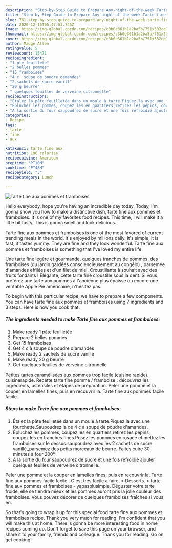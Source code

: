 ```yaml
---
description: "Step-by-Step Guide to Prepare Any-night-of-the-week Tarte fine aux pommes et framboises"
title: "Step-by-Step Guide to Prepare Any-night-of-the-week Tarte fine aux pommes et framboises"
slug: 761-step-by-step-guide-to-prepare-any-night-of-the-week-tarte-fine-aux-pommes-et-framboises
date: 2020-12-15T05:47:53.745Z
image: https://img-global.cpcdn.com/recipes/c3b0e361b1a2ba5b/751x532cq70/tarte-fine-aux-pommes-et-framboises-photo-principale-de-la-recette.jpg
thumbnail: https://img-global.cpcdn.com/recipes/c3b0e361b1a2ba5b/751x532cq70/tarte-fine-aux-pommes-et-framboises-photo-principale-de-la-recette.jpg
cover: https://img-global.cpcdn.com/recipes/c3b0e361b1a2ba5b/751x532cq70/tarte-fine-aux-pommes-et-framboises-photo-principale-de-la-recette.jpg
author: Madge Allen
ratingvalue: 5
reviewcount: 15471
recipeingredient:
- "1 pte feuillete"
- "2 belles pommes"
- "15 framboises"
- "4 c  soupe de poudre damandes"
- "2 sachets de sucre vanill"
- "20 g beurre"
- " quelques feuilles de verveine citronnelle"
recipeinstructions:
- "Étalez la pâte feuilletée dans un moule à tarte.Piquez la avec une fourchette.Saupoudrez la de 4 c à soupe de poudre d&#39;amandes."
- "Épluchez les pommes, coupez les en quartiers,retirez les pépins, coupez les en tranches fines.Posez les pommes en rosace et mettez les framboises sur le dessus.saupoudrez avec les 2 sachets de sucre vanillé,,parsemez des petits morceaux de beurre. Faites cuire 30 minutes à four 200°."
- "A la sortie du four saupoudrez de sucre et une fois refroidie ajouter quelques feuilles de verveine citronnelle."
categories:
- Recipe
tags:
- tarte
- fine
- aux

katakunci: tarte fine aux 
nutrition: 196 calories
recipecuisine: American
preptime: "PT10M"
cooktime: "PT48M"
recipeyield: "3"
recipecategory: Lunch

---
```



![Tarte fine aux pommes et framboises](https://img-global.cpcdn.com/recipes/c3b0e361b1a2ba5b/751x532cq70/tarte-fine-aux-pommes-et-framboises-photo-principale-de-la-recette.jpg)

Hello everybody, hope you're having an incredible day today. Today, I'm gonna show you how to make a distinctive dish, tarte fine aux pommes et framboises. It is one of my favorites food recipes. This time, I will make it a little bit tasty. This is gonna smell and look delicious.

Tarte fine aux pommes et framboises is one of the most favored of current trending meals in the world. It's enjoyed by millions daily. It's simple, it is fast, it tastes yummy. They are fine and they look wonderful. Tarte fine aux pommes et framboises is something that I've loved my entire life.

Une tarte fine légère et gourmande, quelques tranches de pommes, des framboises (du jardin gardées consciencieusement au congélo) , parsemée d&#39;amandes effilées et d&#39;un filet de miel. Croustillante à souhait avec des fruits fondants ! Elégante, cette tarte fine croustille sous la dent. Si vous préférez une tarte aux pommes à l&#39;ancienne plus épaisse ou encore une véritable Apple Pie américaine, n&#39;hésitez pas.


To begin with this particular recipe, we have to prepare a few components. You can have tarte fine aux pommes et framboises using 7 ingredients and 3 steps. Here is how you cook that.

<!--inarticleads1-->

##### The ingredients needed to make Tarte fine aux pommes et framboises:

1. Make ready 1 pâte feuilletée
1. Prepare 2 belles pommes
1. Get 15 framboises
1. Get 4 c à soupe de poudre d&#39;amandes
1. Make ready 2 sachets de sucre vanillé
1. Make ready 20 g beurre
1. Get  quelques feuilles de verveine citronnelle


Petites tartes caramélisées aux pommes trop facile (cuisine rapide). cuisinerapide. Recette tarte fine pomme / framboise : découvrez les ingrédients, ustensiles et étapes de préparation. Peler une pomme et la couper en lamelles fines, puis en recouvrir la. Tarte fine aux pommes facile facile.. 

<!--inarticleads2-->

##### Steps to make Tarte fine aux pommes et framboises:

1. Étalez la pâte feuilletée dans un moule à tarte.Piquez la avec une fourchette.Saupoudrez la de 4 c à soupe de poudre d&#39;amandes.
1. Épluchez les pommes, coupez les en quartiers,retirez les pépins, coupez les en tranches fines.Posez les pommes en rosace et mettez les framboises sur le dessus.saupoudrez avec les 2 sachets de sucre vanillé,,parsemez des petits morceaux de beurre. Faites cuire 30 minutes à four 200°.
1. A la sortie du four saupoudrez de sucre et une fois refroidie ajouter quelques feuilles de verveine citronnelle.


Peler une pomme et la couper en lamelles fines, puis en recouvrir la. Tarte fine aux pommes facile facile.. C&#39;est tres facile a faire. &gt; Desserts. &gt; tarte fine aux pommes et framboises - yapasplusimple. Déguster votre tarte froide, elle se tiendra mieux et les pommes auront pris la jolie couleur des framboises. Vous pouvez décorer de quelques framboises fraîches si vous en. 

So that's going to wrap it up for this special food tarte fine aux pommes et framboises recipe. Thank you very much for reading. I'm confident that you will make this at home. There is gonna be more interesting food in home recipes coming up. Don't forget to save this page on your browser, and share it to your family, friends and colleague. Thank you for reading. Go on get cooking!

